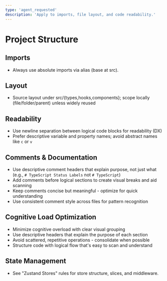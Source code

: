 ```yaml
---
type: 'agent_requested'
description: 'Apply to imports, file layout, and code readability.'
---
```


# Project Structure

## Imports

-   Always use absolute imports via alias (base at src).

## Layout

-   Source layout under src/{types,hooks,components}; scope locally (file/folder/parent) unless widely reused

## Readability

-   Use newline separation between logical code blocks for readability (DX)
-   Prefer descriptive variable and property names; avoid abstract names like `c` or `v`

## Comments & Documentation

-   Use descriptive comment headers that explain purpose, not just what (e.g., `# TypeScript Status Labels` not `# TypeScript`)
-   Add comments before logical sections to create visual breaks and aid scanning
-   Keep comments concise but meaningful - optimize for quick understanding
-   Use consistent comment style across files for pattern recognition

## Cognitive Load Optimization

-   Minimize cognitive overload with clear visual grouping
-   Use descriptive headers that explain the purpose of each section
-   Avoid scattered, repetitive operations - consolidate when possible
-   Structure code with logical flow that's easy to scan and understand

## State Management

-   See "Zustand Stores" rules for store structure, slices, and middleware.
